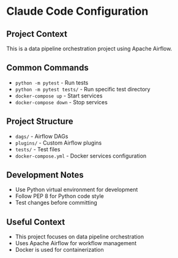 # Claude Code Configuration

## Project Context
This is a data pipeline orchestration project using Apache Airflow.

## Common Commands
- `python -m pytest` - Run tests
- `python -m pytest tests/` - Run specific test directory
- `docker-compose up` - Start services
- `docker-compose down` - Stop services

## Project Structure
- `dags/` - Airflow DAGs
- `plugins/` - Custom Airflow plugins
- `tests/` - Test files
- `docker-compose.yml` - Docker services configuration

## Development Notes
- Use Python virtual environment for development
- Follow PEP 8 for Python code style
- Test changes before committing

## Useful Context
- This project focuses on data pipeline orchestration
- Uses Apache Airflow for workflow management
- Docker is used for containerization